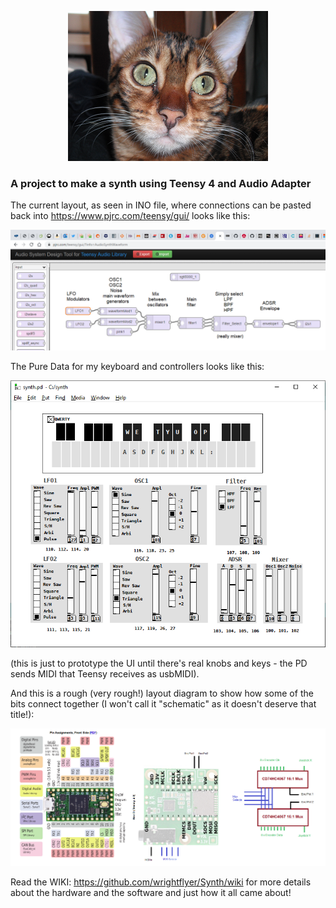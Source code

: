 <p align="center">
    <img width="320" height="240" src="amelia320.png" />
</p>

### A project to make a synth using Teensy 4 and Audio Adapter

The current layout, as seen in INO file, where connections can be pasted back
into https://www.pjrc.com/teensy/gui/ looks like this:

![synth layout](synth.png)

The Pure Data for my keyboard and controllers looks like this:

![keyb/controller layout](synthpd.png)

(this is just to prototype the UI until there's real 
knobs and keys - the PD sends MIDI that Teensy receives
as usbMIDI).

And this is a rough (very rough!) layout diagram to show how some
of the bits connect together (I won't call it "schematic" as it doesn't
deserve that title!):

![electronic layout](layout.png)

Read the WIKI: https://github.com/wrightflyer/Synth/wiki for more details
about the hardware and the software and just how it all came about!
